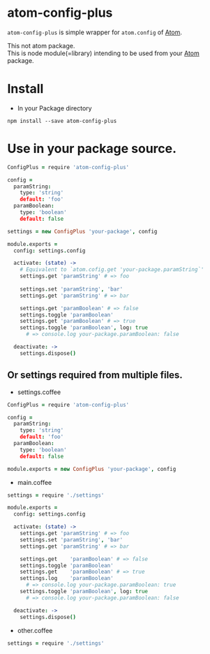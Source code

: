 # atom-config-plus

`atom-config-plus` is simple wrapper for `atom.config` of [Atom](https://atom.io/).

This not atom package.  
This is node module(=library) intending to be used from your [Atom](https://atom.io/) package.  

# Install

* In your Package directory

```
npm install --save atom-config-plus
```

# Use in your package source.

```coffeescript
ConfigPlus = require 'atom-config-plus'

config =
  paramString:
    type: 'string'
    default: 'foo'
  paramBoolean:
    type: 'boolean'
    default: false

settings = new ConfigPlus 'your-package', config

module.exports =
  config: settings.config

  activate: (state) ->
    # Equivalent to `atom.cofig.get 'your-package.paramString`'
    settings.get 'paramString' # => foo
    
    settings.set 'paramString', 'bar'
    settings.get 'paramString' # => bar

    settings.get 'paramBoolean' # => false
    settings.toggle 'paramBoolean'
    settings.get 'paramBoolean' # => true
    settings.toggle 'paramBoolean', log: true
      # => console.log your-package.paramBoolean: false

  deactivate: ->
    settings.dispose()
```

## Or settings required from multiple files.

* settings.coffee

```coffeescript
ConfigPlus = require 'atom-config-plus'

config =
  paramString:
    type: 'string'
    default: 'foo'
  paramBoolean:
    type: 'boolean'
    default: false

module.exports = new ConfigPlus 'your-package', config
```

* main.coffee

```coffeescript
settings = require './settings'

module.exports =
  config: settings.config

  activate: (state) ->
    settings.get 'paramString' # => foo
    settings.set 'paramString', 'bar'
    settings.get 'paramString' # => bar

    settings.get    'paramBoolean' # => false
    settings.toggle 'paramBoolean'
    settings.get    'paramBoolean' # => true
    settings.log    'paramBoolean'
      # => console.log your-package.paramBoolean: true
    settings.toggle 'paramBoolean', log: true
      # => console.log your-package.paramBoolean: false

  deactivate: ->
    settings.dispose()
```

* other.coffee

```coffeescript
settings = require './settings'
```
